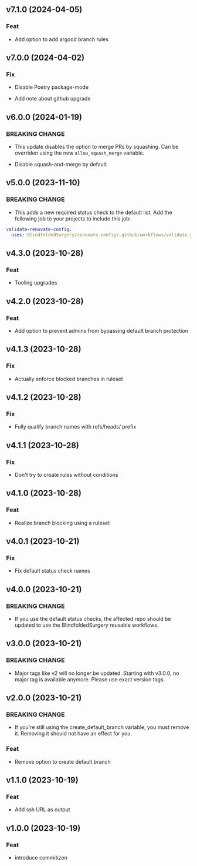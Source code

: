 ## v7.1.0 (2024-04-05)

### Feat

- Add option to add argocd branch rules

## v7.0.0 (2024-04-02)

### Fix

- Disable Poetry package-mode


- Add note about github upgrade

## v6.0.0 (2024-01-19)

### BREAKING CHANGE

- This update disables the option to merge PRs by
squashing. Can be overriden using the new `allow_squash_merge` variable.


- Disable squash-and-merge by default

## v5.0.0 (2023-11-10)

### BREAKING CHANGE

- This adds a new required status check to the default
list. Add the following job to your projects to include this job:
```yaml
validate-renovate-config:
  uses: BlindfoldedSurgery/renovate-config/.github/workflows/validate.yml@main
```

## v4.3.0 (2023-10-28)

### Feat

- Tooling upgrades

## v4.2.0 (2023-10-28)

### Feat

- Add option to prevent admins from bypassing default branch protection

## v4.1.3 (2023-10-28)

### Fix

- Actually enforce blocked branches in ruleset

## v4.1.2 (2023-10-28)

### Fix

- Fully qualify branch names with refs/heads/ prefix

## v4.1.1 (2023-10-28)

### Fix

- Don't try to create rules without conditions

## v4.1.0 (2023-10-28)

### Feat

- Realize branch blocking using a ruleset

## v4.0.1 (2023-10-21)

### Fix

- Fix default status check names

## v4.0.0 (2023-10-21)

### BREAKING CHANGE

- If you use the default status checks, the affected
repo should be updated to use the BlindfoldedSurgery reusable workflows.

## v3.0.0 (2023-10-21)

### BREAKING CHANGE

- Major tags like v2 will no longer be updated. Starting
with v3.0.0, no major tag is available anymore. Please use exact version
tags.

## v2.0.0 (2023-10-21)

### BREAKING CHANGE

- If you're still using the create_default_branch
variable, you must remove it. Removing it should not have an effect for
you.

### Feat

- Remove option to create default branch

## v1.1.0 (2023-10-19)

### Feat

- Add ssh URL as output

## v1.0.0 (2023-10-19)

### Feat

- introduce commitizen
